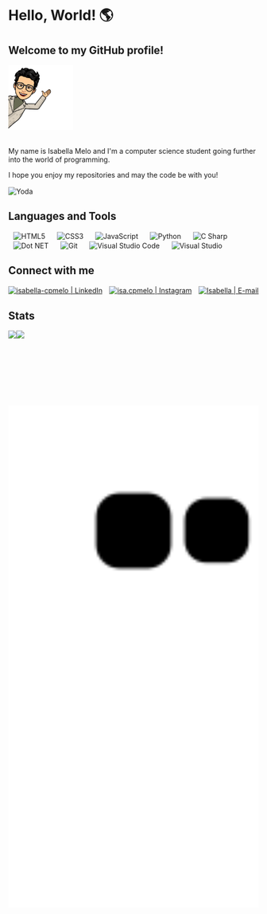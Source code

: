 # Hello, World! 🌎
## Welcome to my GitHub profile!

<div align="left">
 <img height="130em" alt="Meu emoji" src="assets/img/meu-emoji.png" />
</div>
</br>

 <p>My name is Isabella Melo and I'm a computer science student going further into the world of programming.</p>
 <p>I hope you enjoy my repositories and may the code be with you!</p>

<div align="left">
 <img align="center" alt="Yoda" width="130px" src="assets/img/yoda.gif"/>
</div>



## Languages and Tools
<div>
 <img align="center" alt="HTML5" width="40px" hspace="10" src="https://cdn.jsdelivr.net/gh/devicons/devicon/icons/html5/html5-original.svg"/>
 <img align="center" alt="CSS3" width="40px" hspace="10" src="https://cdn.jsdelivr.net/gh/devicons/devicon/icons/css3/css3-original.svg"/>
 <img align="center" alt="JavaScript" width="40px" hspace="10" src="https://cdn.jsdelivr.net/gh/devicons/devicon/icons/javascript/javascript-original.svg"/>
 <img align="center" alt="Python" width="40px" hspace="10" src="https://cdn.jsdelivr.net/gh/devicons/devicon/icons/python/python-original.svg"/>
 <img align="center" alt="C Sharp" width="40px" hspace="10" src="https://cdn.jsdelivr.net/gh/devicons/devicon/icons/csharp/csharp-original.svg"/>
 <img align="center" alt="Dot NET" width="40px" hspace="10" src="https://cdn.jsdelivr.net/gh/devicons/devicon/icons/dotnetcore/dotnetcore-original.svg"/>
 <img align="center" alt="Git" width="40px" hspace="10" src="https://cdn.jsdelivr.net/gh/devicons/devicon/icons/git/git-original.svg"/>
 <img align="center" alt="Visual Studio Code" width="40px" hspace="10" src="https://cdn.jsdelivr.net/gh/devicons/devicon/icons/vscode/vscode-original.svg"/>
 <img align="center" alt="Visual Studio" width="40px" hspace="10" src="https://cdn.jsdelivr.net/gh/devicons/devicon/icons/visualstudio/visualstudio-plain.svg"/>

</div>

## Connect with me

[<img alt="isabella-cpmelo | LinkedIn" align="center" width="35px" src="https://cdn.jsdelivr.net/gh/devicons/devicon/icons/linkedin/linkedin-original.svg" />][linkedin]
[<img alt="isa.cpmelo | Instagram" align="center" width="40px" hspace="10" src="https://cdn.icon-icons.com/icons2/1584/PNG/512/3721672-instagram_108066.png" />][instagram] 
[<img alt="Isabella | E-mail" align="center" height = "40px" src="https://cdn.icon-icons.com/icons2/272/PNG/512/Gmail_29991.png" />][gmail] 

[instagram]: https://www.instagram.com/isa.cpmelo/
[linkedin]: https://www.linkedin.com/in/isabella-cpmelo/
[gmail]: mailto:isacpmelo@gmail.com

## Stats
<div>
 <a href="https://github.com/isabellacpmelo">
 <img align="left" height="150em" src="https://github-readme-stats.vercel.app/api/top-langs/?username=isabellacpmelo&layout=compact&langs_count=7&theme=dracula"/>
 <img align="left" height="150em" src="https://github-readme-stats.vercel.app/api?username=isabellacpmelo&show_icons=true&theme=dracula&include_all_commits=true&count_private=true"/>
</div>

<img width="700em" src="https://github.com/isabellacpmelo/isabellacpmelo/blob/output/github-contribution-grid-snake.svg" />
  



 
 
 
<!--
**isabellacpmelo/isabellacpmelo** is a ✨ _special_ ✨ repository because its `README.md` (this file) appears on your GitHub profile.
https://img.icons8.com/color/48/000000/python.png
![snake gif]https://github.com/isabellacpmelo/isabellacpmelo/blob/output/github-contribution-grid-snake.svg

Here are some ideas to get you started:

- 🔭 I’m currently working on ...
- 🌱 I’m currently learning ...
- 👯 I’m looking to collaborate on ...
- 🤔 I’m looking for help with ...
- 💬 Ask me about ...
- 📫 How to reach me: ...
- 😄 Pronouns: ...
- ⚡ Fun fact: ...
-->

